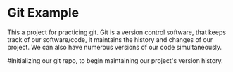 # Git Example
This a project for practicing git.
Git is a version control software, that keeps track of our software/code, it maintains the history and changes of our project. We can also have numerous versions of our code simultaneously.

#Initializing our git repo, to begin maintaining our project's version history.